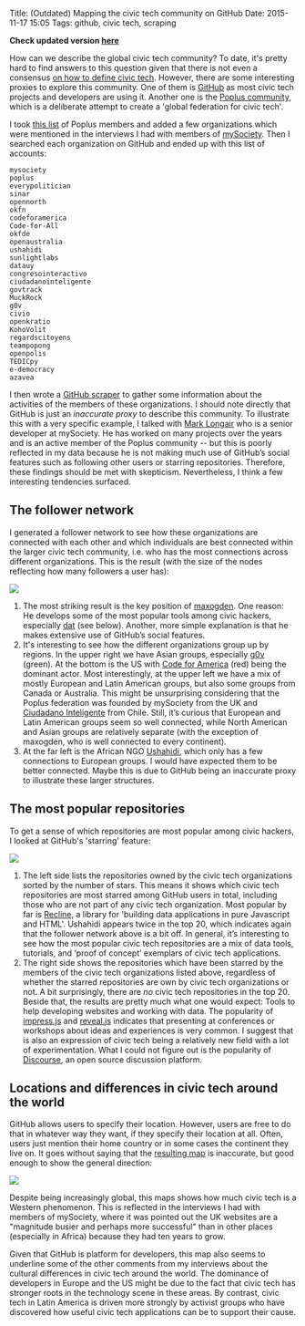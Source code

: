 Title: (Outdated) Mapping the civic tech community on GitHub
Date: 2015-11-17 15:05
Tags: github, civic tech, scraping

**Check updated version [here]({filename}/blog/2015-11-19-scraping-the-global-civic-tech-community-on-github-part-2.md)**

How can we describe the global civic tech community? To date, it's pretty hard to find answers to this question given that there is not even a consensus [on how to define civic tech](http://web.archive.org/web/20151009080407/https://www.mysociety.org/2014/09/08/civic-tech-has-won-the-name-game-but-what-does-it-mean/). However, there are some interesting proxies to explore this community. One of them is [GitHub](http://web.archive.org/web/20151117201802/https://github.com/) as most civic tech projects and developers are using it. Another one is the [Poplus community](http://web.archive.org/web/20151112053520/http://poplus.org:80/), which is a deliberate attempt to create a 'global federation for civic tech'.

I took [this list](https://www.google.com/maps/d/u/0/edit?mid=zIRpJTfhUk3U.kz3_0IC6HoQ4) of Poplus members and added a few organizations which were mentioned in the interviews I had with members of [mySociety](http://web.archive.org/web/20151108212610/https://www.mysociety.org/). Then I searched each organization on GitHub and ended up with this list of accounts:

    mysociety
    poplus
    everypolitician
    sinar
    opennorth
    okfn
    codeforamerica
    Code-for-All
    okfde
    openaustralia
    ushahidi
    sunlightlabs
    datauy
    congresointeractivo
    ciudadanointeligente
    govtrack
    MuckRock
    g0v
    civio
    openkratio
    KohoVolit
    regardscitoyens
    teampopong
    openpolis
    TEDICpy
    e-democracy
    azavea

I then wrote a [GitHub scraper](http://web.archive.org/web/20180612202138/https://github.com/sbaack/github-scraper) to gather some information about the activities of the members of these organizations. I should note directly that GitHub is just an *inaccurate proxy* to describe this community. To illustrate this with a very specific example, I talked with [Mark Longair](http://web.archive.org/web/20190423230933/https://github.com/mhl) who is a senior developer at mySociety. He has worked on many projects over the years and is an active member of the Poplus community -- but this is poorly reflected in my data because he is not making much use of GitHub’s social features such as following other users or starring repositories. Therefore, these findings should be met with skepticism. Nevertheless, I think a few interesting tendencies surfaced.

## The follower network

I generated a follower network to see how these organizations are connected with each other and which individuals are best connected within the larger civic tech community, i.e. who has the most connections across different organizations. This is the result (with the size of the nodes reflecting how many followers a user has):

![](/images/narrow_follower_network.png)

1. The most striking result is the key position of [maxogden](http://web.archive.org/web/20160111191819/https://github.com/maxogden). One reason: He develops some of the most popular tools among civic hackers, especially [dat](http://web.archive.org/web/20151028163917/https://github.com/maxogden/dat) (see below). Another, more simple explanation is that he makes extensive use of GitHub’s social features.
2. It's interesting to see how the different organizations group up by regions. In the upper right we have Asian groups, especially [g0v](http://web.archive.org/web/20150313164025/https://github.com/g0v) (green). At the bottom is the US with [Code for America](http://web.archive.org/web/20160119073845/https://github.com/codeforamerica) (red) being the dominant actor. Most interestingly, at the upper left we have a mix of mostly European and Latin American groups, but also some groups from Canada or Australia. This might be unsurprising considering that the Poplus federation was founded by mySociety from the UK and [Ciudadano Inteligente](http://web.archive.org/web/20150924165229/http://en.ciudadanointeligente.org/) from Chile. Still, it’s curious that European and Latin American groups seem so well connected, while North American and Asian groups are relatively separate (with the exception of maxogden, who is well connected to every continent).
3. At the far left is the African NGO [Ushahidi](http://web.archive.org/web/20160122090139/https://github.com/ushahidi), which only has a few connections to European groups. I would have expected them to be better connected. Maybe this is due to GitHub being an inaccurate proxy to illustrate these larger structures.

## The most popular repositories

To get a sense of which repositories are most popular among civic hackers, I looked at GitHub's 'starring' feature:

![](/images/starred_repos.png)

1. The left side lists the repositories owned by the civic tech organizations sorted by the number of stars. This means it shows which civic tech repositories are most starred among GitHub users in total, including those who are not part of any civic tech organization. Most popular by far is [Recline](http://web.archive.org/web/20160128144514/https://github.com/okfn/recline/), a library for 'building data applications in pure Javascript and HTML'. Ushahidi appears twice in the top 20, which indicates again that the follower network above is a bit off. In general, it’s interesting to see how the most popular civic tech repositories are a mix of data tools, tutorials, and ‘proof of concept’ exemplars of civic tech applications.
2. The right side shows the repositories which have been starred by the members of the civic tech organizations listed above, regardless of whether the starred repositories are own by civic tech organizations or not. A bit surprisingly, there are *no* civic tech repositories in the top 20. Beside that, the results are pretty much what one would expect: Tools to help developing websites and working with data. The popularity of [impress.js](http://web.archive.org/web/20151230131930/https://github.com/impress/impress.js) and [reveal.js](http://web.archive.org/web/20151106230937/https://github.com/hakimel/reveal.js) indicates that presenting at conferences or workshops about ideas and experiences is very common. I suggest that is also an expression of civic tech being a relatively new field with a lot of experimentation. What I could not figure out is the popularity of [Discourse](http://web.archive.org/web/20151104014721/https://github.com/discourse/discourse), an open source discussion platform.

## Locations and differences in civic tech around the world

GitHub allows users to specify their location. However, users are free to do that in whatever way they want, if they specify their location at all. Often, users just mention their home country or in some cases the continent they live on. It goes without saying that the [resulting map](http://web.archive.org/web/20200923052418/https://www.mapcustomizer.com/map/civic_tech_scrape) is inaccurate, but good enough to show the general direction:

![](/images/locations_civic_hackers.png)

Despite being increasingly global, this maps shows how much civic tech is a Western phenomenon. This is reflected in the interviews I had with members of mySociety, where it was pointed out the UK websites are a "magnitude busier and perhaps more successful" than in other places (especially in Africa) because they had ten years to grow.

Given that GitHub is platform for developers, this map also seems to underline some of the other comments from my interviews about the cultural differences in civic tech around the world. The dominance of developers in Europe and the US might be due to the fact that civic tech has stronger roots in the technology scene in these areas. By contrast, civic tech in Latin America is driven more strongly by activist groups who have discovered how useful civic tech applications can be to support their cause.